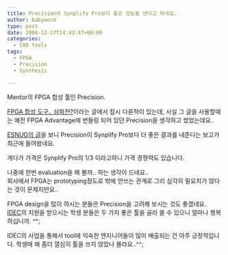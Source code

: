 ```yaml
---
title: Precision이 Synplify Pro보다 좋은 성능을 낸다고 하네요.
author: babyworm
type: post
date: 2006-12-27T14:43:47+00:00
categories:
  - CAD tools
tags:
  - FPGA
  - Precision
  - Synthesis

---
```

Mentor의 FPGA 합성 툴인 Precision.

[FPGA 합성 도구.. 삼파전?][1]이라는 글에서 잠시 다룬적이 있는데, 사실 그 글을 사용할때는 예전 FPGA Advantage에 번들링 되어 있던 Precision을 생각하고 썼었는데요.. 

<A href="http://www.deepchip.com/items/0459-06.html" target=_blank>ESNUG의 글</A>을 보니 Precision이 Synplify Pro보다 더 좋은 결과를 내준다는 보고가 최근에 들어왔네요. 

게다가 가격은 Synplify Pro의 1/3 이라고하니 가격 경쟁력도 있습니다. 

나중에 한번 evaluation을 해 볼까.. 하는 생각이 드네요..<br>
회사에서 FPGA는 prototyping정도로 밖에 안쓰는 관계로 그리 심각히 필요치가 않다는 것이 문제지만요..

FPGA design을 많이 하시는 분들은 Precision을 고려해 보시는 것도 좋겠네요.<br>
<A href="http://babyworm.net/tatter/owner/entry/idec.kaist.ac.kr" target=_blank>IDEC</A>의 지원을 받으시는 학생 분들은 두 가지 좋은 툴을 골라 쓸 수 있으니 얼마나 행복하십니까. ^^;

IDEC의 사업을 통해서 tool에 익숙한 엔지니어들이 많이 배출되는 건 아주 긍정적입니다. 학생때 왜 좀더 열심히 툴을 쓰지 않았나 몰라요..^^;

 [1]: http://babyworm.net/tatter/100
